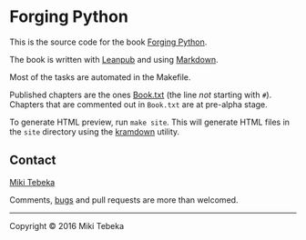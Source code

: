 # Forging Python

This is the source code for the book [Forging
Python](http://forging-python.com).

The book is written with [Leanpub](https://leanpub.com) and using
[Markdown][md].

Most of the tasks are automated in the Makefile.

Published chapters are the ones [Book.txt](Book.txt) (the line *not* starting
with `#`). Chapters that are commented out in `Book.txt` are at pre-alpha stage.

To generate HTML preview, run `make site`. This will generate HTML files in the
`site` directory using the [kramdown](http://kramdown.gettalong.org) utility.

## Contact

[Miki Tebeka](mailto:miki.tebeka@gmail.com)

Comments, [bugs](https://github.com/tebeka/forging-python/issues) and pull
requests are more than welcomed.

---
Copyright &copy; 2016 Miki Tebeka

[md]: https://leanpub.com/help/manual#leanpub-auto-markdown-the-easiest-way-to-format-your-text-for-e-publishing
